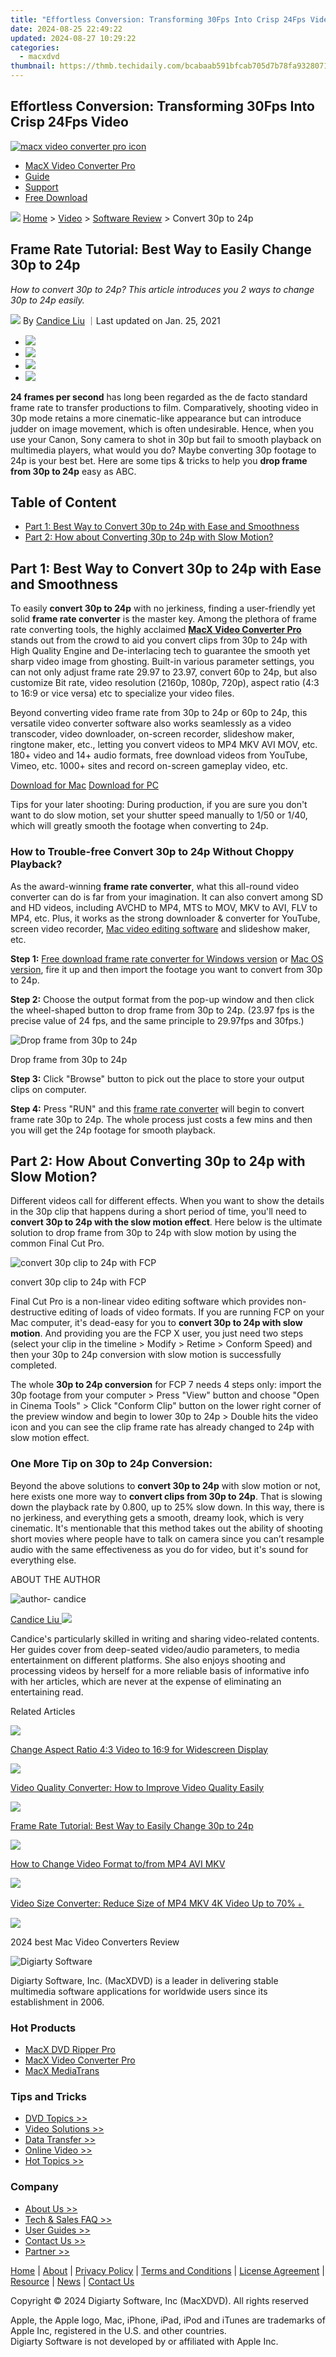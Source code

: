 ```yaml
---
title: "Effortless Conversion: Transforming 30Fps Into Crisp 24Fps Video"
date: 2024-08-25 22:49:22
updated: 2024-08-27 10:29:22
categories:
  - macxdvd
thumbnail: https://thmb.techidaily.com/bcabaab591bfcab705d7b78fa9328071af132a2f5e82388216c0b539cc0ef7e4.jpg
---
```


## Effortless Conversion: Transforming 30Fps Into Crisp 24Fps Video

[![macx video converter pro icon](https://www.macxdvd.com/mac-dvd-video-converter-how-to/../image-style/new-seo/icon11.png)](https://tools.techidaily.com/macxdvd/products/)

* [MacX Video Converter Pro](https://tools.techidaily.com/macxdvd/products/)
* [Guide](https://tools.techidaily.com/macxdvd/products/)
* [Support](https://tools.techidaily.com/macxdvd/products/)
* [Free Download](https://tools.techidaily.com/macxdvd/products/)



![](https://www.macxdvd.com/mac-dvd-video-converter-how-to/../image-style/new-seo/icon7.png) [Home](https://tools.techidaily.com/macxdvd/products/) \> [Video](https://tools.techidaily.com/macxdvd/products/) \> [Software Review](https://tools.techidaily.com/macxdvd/products/) \> Convert 30p to 24p

## Frame Rate Tutorial: Best Way to Easily Change 30p to 24p 



_How to convert 30p to 24p? This article introduces you 2 ways to change 30p to 24p easily._ 

![](https://www.macxdvd.com/mac-dvd-video-converter-how-to/../image-style/new-seo/icon6.png) By [Candice Liu](https://tools.techidaily.com/macxdvd/products/) ｜Last updated on Jan. 25, 2021 

* [![](https://www.macxdvd.com/mac-dvd-video-converter-how-to/../image-style/new-seo/share-fa.jpg)](https://www.facebook.com/sharer/sharer.php?u=https://www.macxdvd.com/mac-dvd-video-converter-how-to/best-way-convert-30p-to-24p.htm)
* [![](https://www.macxdvd.com/mac-dvd-video-converter-how-to/../image-style/new-seo/share-tw.jpg)](https://twitter.com/intent/tweet?url=https://www.macxdvd.com/mac-dvd-video-converter-how-to/best-way-convert-30p-to-24p.htm)
* [![](https://www.macxdvd.com/mac-dvd-video-converter-how-to/../image-style/new-seo/share-email.jpg)](https://www.macxdvd.com/mac-dvd-video-converter-how-to/mailto:info@example.com?&subject=&body=https://www.macxdvd.com/mac-dvd-video-converter-how-to/best-way-convert-30p-to-24p.htm)
* [![](https://www.macxdvd.com/mac-dvd-video-converter-how-to/../image-style/new-seo/share-in.jpg)](https://www.linkedin.com/shareArticle?mini=true&url=https://www.macxdvd.com/mac-dvd-video-converter-how-to/best-way-convert-30p-to-24p.htm&title=&summary=https://www.macxdvd.com/mac-dvd-video-converter-how-to/best-way-convert-30p-to-24p.htm&source=)

**24 frames per second** has long been regarded as the de facto standard frame rate to transfer productions to film. Comparatively, shooting video in 30p mode retains a more cinematic-like appearance but can introduce judder on image movement, which is often undesirable. Hence, when you use your Canon, Sony camera to shot in 30p but fail to smooth playback on multimedia players, what would you do? Maybe converting 30p footage to 24p is your best bet. Here are some tips & tricks to help you **drop frame from 30p to 24p** easy as ABC.

## Table of Content

* [Part 1: Best Way to Convert 30p to 24p with Ease and Smoothness](https://tools.techidaily.com/macxdvd/products/)
* [Part 2: How about Converting 30p to 24p with Slow Motion?](https://tools.techidaily.com/macxdvd/products/)

## Part 1: Best Way to Convert 30p to 24p with Ease and Smoothness

To easily   **convert 30p to 24p** with no jerkiness, finding a user-friendly yet solid   **frame rate converter** is the master key. Among the plethora of frame rate converting tools, the highly acclaimed [**MacX Video Converter Pro**](https://tools.techidaily.com/macxdvd/products/) stands out from the crowd to aid you convert clips from 30p to 24p with High Quality Engine and De-interlacing tech to guarantee the smooth yet sharp video image from ghosting. Built-in various parameter settings, you can not only adjust frame rate 29.97 to 23.97, convert 60p to 24p, but also customize Bit rate, video resolution (2160p, 1080p, 720p), aspect ratio (4:3 to 16:9 or vice versa) etc to specialize your video files.

Beyond converting video frame rate from 30p to 24p or 60p to 24p, this versatile video converter software also works seamlessly as a video transcoder, video downloader, on-screen recorder, slideshow maker, ringtone maker, etc., letting you convert videos to MP4 MKV AVI MOV, etc. 180+ video and 14+ audio formats, free download videos from YouTube, Vimeo, etc. 1000+ sites and record on-screen gameplay video, etc.

[Download for Mac](https://tools.techidaily.com/macxdvd/products/) [Download for PC](https://tools.techidaily.com/macxdvd/products/) 

Tips for your later shooting: During production, if you are sure you don't want to do slow motion, set your shutter speed manually to 1/50 or 1/40, which will greatly smooth the footage when converting to 24p. 

### How to Trouble-free Convert 30p to 24p Without Choppy Playback? 

As the award-winning **frame rate converter**, what this all-round video converter can do is far from your imagination. It can also convert among SD and HD videos, including AVCHD to MP4, MTS to MOV, MKV to AVI, FLV to MP4, etc. Plus, it works as the strong downloader & converter for YouTube, screen video recorder, [Mac video editing software](https://tools.techidaily.com/macxdvd/products/) and slideshow maker, etc.

**Step 1:** [Free download frame rate converter for Windows version](https://tools.techidaily.com/macxdvd/products/) or [Mac OS version](https://tools.techidaily.com/macxdvd/products/), fire it up and then import the footage you want to convert from 30p to 24p.

**Step 2:** Choose the output format from the pop-up window and then click the wheel-shaped button to drop frame from 30p to 24p. (23.97 fps is the precise value of 24 fps, and the same principle to 29.97fps and 30fps.)

![Drop frame from 30p to 24p](https://www.macxdvd.com/mac-dvd-video-converter-how-to/article-image/mvcp-frame-rate.png) 

Drop frame from 30p to 24p

**Step 3:** Click "Browse" button to pick out the place to store your output clips on computer.

**Step 4:** Press "RUN" and this [frame rate converter](https://tools.techidaily.com/macxdvd/products/) will begin to convert frame rate 30p to 24p. The whole process just costs a few mins and then you will get the 24p footage for smooth playback.

## Part 2: How About Converting 30p to 24p with Slow Motion?

Different videos call for different effects. When you want to show the details in the 30p clip that happens during a short period of time, you'll need to **convert 30p to 24p with the slow motion effect**. Here below is the ultimate solution to drop frame from 30p to 24p with slow motion by using the common Final Cut Pro.

![convert 30p clip to 24p with FCP](https://www.macxdvd.com/mac-dvd-video-converter-how-to/article-image/frame-rate-fcp.jpg) 

convert 30p clip to 24p with FCP

Final Cut Pro is a non-linear video editing software which provides non-destructive editing of loads of video formats. If you are running FCP on your Mac computer, it's dead-easy for you to **convert 30p to 24p with slow motion**. And providing you are the FCP X user, you just need two steps (select your clip in the timeline > Modify > Retime > Conform Speed) and then your 30p to 24p conversion with slow motion is successfully completed.

The whole **30p to 24p conversion** for FCP 7 needs 4 steps only: import the 30p footage from your computer > Press "View" button and choose "Open in Cinema Tools" > Click "Conform Clip" button on the lower right corner of the preview window and begin to lower 30p to 24p > Double hits the video icon and you can see the clip frame rate has already changed to 24p with slow motion effect. 

### One More Tip on 30p to 24p Conversion: 

Beyond the above solutions to **convert 30p to 24p** with slow motion or not, here exists one more way to **convert clips from 30p to 24p**. That is slowing down the playback rate by 0.800, up to 25% slow down. In this way, there is no jerkiness, and everything gets a smooth, dreamy look, which is very cinematic. It's mentionable that this method takes out the ability of shooting short movies where people have to talk on camera since you can’t resample audio with the same effectiveness as you do for video, but it's sound for everything else.

ABOUT THE AUTHOR

![author- candice](https://www.macxdvd.com/mac-dvd-video-converter-how-to/../image-style/new-seo/candice.png) 

[Candice Liu ![](https://www.macxdvd.com/mac-dvd-video-converter-how-to/../image-style/new-seo/share-in1.jpg)](https://www.linkedin.com/in/candice-liu-444483a3/) 

Candice's particularly skilled in writing and sharing video-related contents. Her guides cover from deep-seated video/audio parameters, to media entertainment on different platforms. She also enjoys shooting and processing videos by herself for a more reliable basis of informative info with her articles, which are never at the expense of eliminating an entertaining read.



Related Articles

![](https://www.macxdvd.com/mac-dvd-video-converter-how-to/../image-style/new-seo/pic7.jpg)

[Change Aspect Ratio 4:3 Video to 16:9 for Widescreen Display](https://tools.techidaily.com/macxdvd/products/) 

![](https://www.macxdvd.com/mac-dvd-video-converter-how-to/../image-style/new-seo/pic6.jpg)

[Video Quality Converter: How to Improve Video Quality Easily](https://tools.techidaily.com/macxdvd/products/) 

![](https://www.macxdvd.com/mac-dvd-video-converter-how-to/../image-style/new-seo/pic5.jpg)

[Frame Rate Tutorial: Best Way to Easily Change 30p to 24p](https://tools.techidaily.com/macxdvd/products/) 

![](https://www.macxdvd.com/mac-dvd-video-converter-how-to/../image-style/new-seo/pic4.jpg)

[How to Change Video Format to/from MP4 AVI MKV](https://tools.techidaily.com/macxdvd/products/) 

![](https://www.macxdvd.com/mac-dvd-video-converter-how-to/../image-style/new-seo/pic3.jpg)

[Video Size Converter: Reduce Size of MP4 MKV 4K Video Up to 70%﹢](https://tools.techidaily.com/macxdvd/products/) 

![](https://www.macxdvd.com/mac-dvd-video-converter-how-to/../image-style/new-seo/pic2.jpg)

 2024 best Mac Video Converters Review



![Digiarty Software](https://www.macxdvd.com/mac-dvd-video-converter-how-to/../icon/logo.png) 

Digiarty Software, Inc. (MacXDVD) is a leader in delivering stable multimedia software applications for worldwide users since its establishment in 2006.

### Hot Products

* [MacX DVD Ripper Pro](https://tools.techidaily.com/macxdvd/products/)
* [MacX Video Converter Pro](https://tools.techidaily.com/macxdvd/products/)
* [MacX MediaTrans](https://tools.techidaily.com/macxdvd/products/)

### Tips and Tricks

* [DVD Topics >>](https://tools.techidaily.com/macxdvd/products/)
* [Video Solutions >>](https://tools.techidaily.com/macxdvd/products/)
* [Data Transfer >>](https://tools.techidaily.com/macxdvd/products/)
* [Online Video >>](https://tools.techidaily.com/macxdvd/products/)
* [Hot Topics >>](https://tools.techidaily.com/macxdvd/products/)

### Company

* [About Us >>](https://tools.techidaily.com/macxdvd/products/)
* [Tech & Sales FAQ >>](https://tools.techidaily.com/macxdvd/products/)
* [User Guides >>](https://tools.techidaily.com/macxdvd/products/)
* [Contact Us >>](https://tools.techidaily.com/macxdvd/products/)
* [Partner >>](https://tools.techidaily.com/macxdvd/products/)



[Home](https://tools.techidaily.com/macxdvd/products/) | [About](https://tools.techidaily.com/macxdvd/products/) | [Privacy Policy](https://tools.techidaily.com/macxdvd/products/) | [Terms and Conditions](https://tools.techidaily.com/macxdvd/products/) | [License Agreement](https://tools.techidaily.com/macxdvd/products/) | [Resource](https://tools.techidaily.com/macxdvd/products/) | [News](https://tools.techidaily.com/macxdvd/products/) | [Contact Us](https://tools.techidaily.com/macxdvd/products/)

Copyright © 2024 Digiarty Software, Inc (MacXDVD). All rights reserved

Apple, the Apple logo, Mac, iPhone, iPad, iPod and iTunes are trademarks of Apple Inc, registered in the U.S. and other countries.  
Digiarty Software is not developed by or affiliated with Apple Inc.

<ins class="adsbygoogle"
     style="display:block"
     data-ad-format="autorelaxed"
     data-ad-client="ca-pub-7571918770474297"
     data-ad-slot="1223367746"></ins>



<ins class="adsbygoogle"
     style="display:block"
     data-ad-client="ca-pub-7571918770474297"
     data-ad-slot="8358498916"
     data-ad-format="auto"
     data-full-width-responsive="true"></ins>
